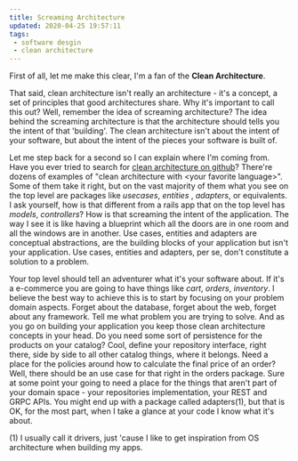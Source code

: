 ```yaml
---
title: Screaming Architecture
updated: 2020-04-25 19:57:11
tags:
 - software desgin
 - clean architecture
---
```



First of all, let me make this clear, I'm a fan of the **Clean Architecture**.

That said, clean architecture isn't really an architecture - it's a concept, a set of principles that good architectures share.
Why it's important to call this out? Well, remember the idea of screaming architecture? 
The idea behind the screaming architecture is that the architecture should tells you the intent of that 'building'. 
The clean architecture isn't about the intent of your software, but about the intent of the pieces your software is built of.

Let me step back for a second so I can explain where I'm coming from.
Have you ever tried to search for [clean architecture on github](https://github.com/search?q=clean+architecture)?
There're dozens of examples of "clean architecture with \<your favorite language\>". Some of them take it right, but on the vast majority of them what you see on the top level are packages like _usecases_, _entities_ , _adapters_, or equivalents.
I ask yourself, how is that different from a rails app that on the top level has _models_, _controllers_? How is that screaming the intent of the application.
The way I see it is like having a blueprint which all the doors are in one room and all the windows are in another.
Use cases, entities and adapters are conceptual abstractions, are the building blocks of your application but isn't your application. Use cases, entities and adapters, per se, don't constitute a solution to a problem.

Your top level should tell an adventurer what it's your software about. If it's a e-commerce you are going to have things like _cart_, _orders_, _inventory_.
I believe the best way to achieve this is to start by focusing on your problem domain aspects. Forget about the database, forget about the web, forget about any framework. Tell me what problem you are trying to solve.
And as you go on building your application you keep those clean architecture concepts in your head. Do you need some sort of persistence for the products on your catalog? Cool, define your repository interface, right there, side by side to all other catalog things, where it belongs. Need a place for the policies around how to calculate the final price of an order? Well, there should be an use case for that right in the orders package.
Sure at some point your going to need a place for the things that aren't part of your domain space - your repositories implementation, your REST and GRPC APIs. You might end up with a package called adapters(1), but that is OK, for the most part, when I take a glance at your code I know what it's about.
 
(1) I usually call it drivers, just 'cause I like to get inspiration from OS architecture when building my apps.
